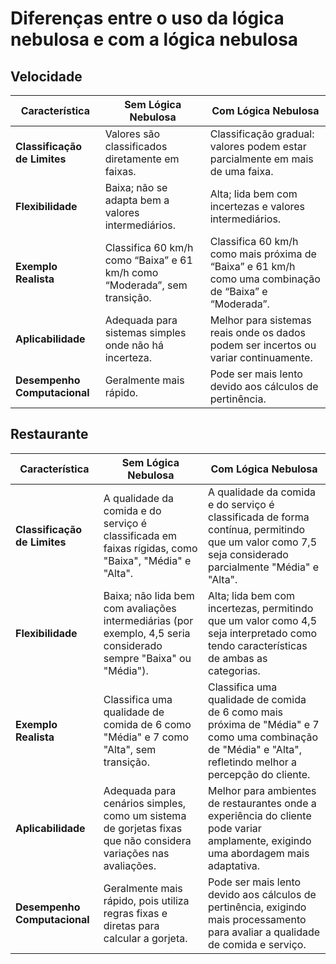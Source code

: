 # Diferenças entre o uso da lógica nebulosa e com a lógica nebulosa

## Velocidade

| Característica                         | Sem Lógica Nebulosa                                        | Com Lógica Nebulosa                                     |
|---------------------------------------|-----------------------------------------------------------|--------------------------------------------------------|
| **Classificação de Limites**          | Valores são classificados diretamente em faixas.           | Classificação gradual: valores podem estar parcialmente em mais de uma faixa. |
| **Flexibilidade**                     | Baixa; não se adapta bem a valores intermediários.         | Alta; lida bem com incertezas e valores intermediários. |
| **Exemplo Realista**                  | Classifica 60 km/h como “Baixa” e 61 km/h como “Moderada”, sem transição. | Classifica 60 km/h como mais próxima de “Baixa” e 61 km/h como uma combinação de “Baixa” e “Moderada”. |
| **Aplicabilidade**                    | Adequada para sistemas simples onde não há incerteza.      | Melhor para sistemas reais onde os dados podem ser incertos ou variar continuamente. |
| **Desempenho Computacional**          | Geralmente mais rápido.                                    | Pode ser mais lento devido aos cálculos de pertinência. |

## Restaurante

| Característica                         | Sem Lógica Nebulosa                                        | Com Lógica Nebulosa                                     |
|---------------------------------------|-----------------------------------------------------------|--------------------------------------------------------|
| **Classificação de Limites**          | A qualidade da comida e do serviço é classificada em faixas rígidas, como "Baixa", "Média" e "Alta". | A qualidade da comida e do serviço é classificada de forma contínua, permitindo que um valor como 7,5 seja considerado parcialmente "Média" e "Alta". |
| **Flexibilidade**                     | Baixa; não lida bem com avaliações intermediárias (por exemplo, 4,5 seria considerado sempre "Baixa" ou "Média"). | Alta; lida bem com incertezas, permitindo que um valor como 4,5 seja interpretado como tendo características de ambas as categorias. |
| **Exemplo Realista**                  | Classifica uma qualidade de comida de 6 como "Média" e 7 como "Alta", sem transição. | Classifica uma qualidade de comida de 6 como mais próxima de "Média" e 7 como uma combinação de "Média" e "Alta", refletindo melhor a percepção do cliente. |
| **Aplicabilidade**                    | Adequada para cenários simples, como um sistema de gorjetas fixas que não considera variações nas avaliações. | Melhor para ambientes de restaurantes onde a experiência do cliente pode variar amplamente, exigindo uma abordagem mais adaptativa. |
| **Desempenho Computacional**          | Geralmente mais rápido, pois utiliza regras fixas e diretas para calcular a gorjeta. | Pode ser mais lento devido aos cálculos de pertinência, exigindo mais processamento para avaliar a qualidade de comida e serviço. |
